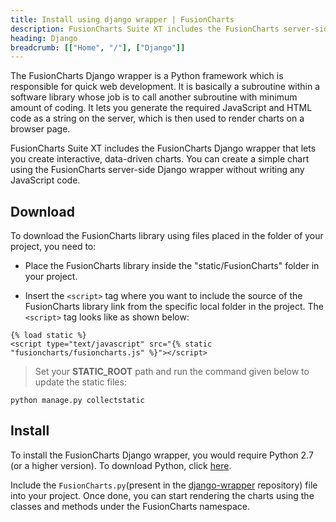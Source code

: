 ```yaml
---
title: Install using django wrapper | FusionCharts
description: FusionCharts Suite XT includes the FusionCharts server-side django wrapper that lets you create interactive, data-driven charts.
heading: Django
breadcrumb: [["Home", "/"], ["Django"]]
---
```


The FusionCharts Django wrapper is a Python framework which is responsible for quick web development. It is basically a subroutine within a software library whose job is to call another subroutine with minimum amount of coding. It lets you generate the required JavaScript and HTML code as a string on the server, which is then used to render charts on a browser page.

FusionCharts Suite XT includes the FusionCharts Django wrapper that lets you create interactive, data-driven charts. You can create a simple chart using the FusionCharts server-side Django wrapper without writing any JavaScript code.

## Download

To download the FusionCharts library using files placed in the folder of your project, you need to:

* Place the FusionCharts library inside the "static/FusionCharts" folder in your project.

* Insert the `<script>` tag where you want to include the source of the FusionCharts library link from the specific local folder in the project. The `<script>` tag looks like as shown below:

```
{% load static %} 
<script type="text/javascript" src="{% static "fusioncharts/fusioncharts.js" %}"></script>
```

> Set your **STATIC_ROOT** path and run the command given below to update the static files:

```
python manage.py collectstatic
```

## Install

To install the FusionCharts Django wrapper, you would require Python 2.7 (or a higher version). To download Python, click [here](https://www.python.org/downloads/).

Include the `FusionCharts.py`(present in the [django-wrapper](https://github.com/fusioncharts/django-wrapper/blob/master/fusioncharts/fusioncharts.py) repository) file into your project. Once done, you can start rendering the charts using the classes and methods under the FusionCharts namespace.